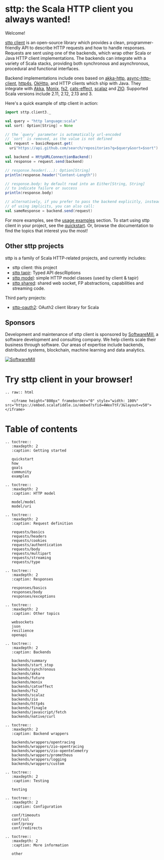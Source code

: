# sttp: the Scala HTTP client you always wanted!

Welcome!

[sttp client](https://github.com/softwaremill/sttp) is an open-source library which provides a clean, programmer-friendly API to describe HTTP
requests and how to handle responses. Requests are sent using one of the backends, which wrap other Scala or Java HTTP client implementations. The backends can integrate with a variety of Scala stacks, providing both synchronous and asynchronous, procedural and functional interfaces.
 
Backend implementations include ones based on [akka-http](https://doc.akka.io/docs/akka-http/current/scala/http/), [async-http-client](https://github.com/AsyncHttpClient/async-http-client), [http4s](https://http4s.org), [OkHttp](http://square.github.io/okhttp/), and HTTP clients which ship with Java. They integrate with [Akka](https://akka.io), [Monix](https://monix.io), [fs2](https://github.com/functional-streams-for-scala/fs2), [cats-effect](https://github.com/typelevel/cats-effect), [scalaz](https://github.com/scalaz/scalaz) and [ZIO](https://github.com/zio/zio). Supported Scala versions include 2.11, 2.12, 2.13 and 3.

Here's a quick example of sttp client in action:

```scala mdoc:compile-only
import sttp.client3._

val query = "http language:scala"
val sort: Option[String] = None

// the `query` parameter is automatically url-encoded
// `sort` is removed, as the value is not defined
val request = basicRequest.get(
  uri"https://api.github.com/search/repositories?q=$query&sort=$sort")

val backend = HttpURLConnectionBackend()
val response = request.send(backend)

// response.header(...): Option[String]
println(response.header("Content-Length"))

// response.body: by default read into an Either[String, String] 
// to indicate failure or success 
println(response.body)       

// alternatively, if you prefer to pass the backend explicitly, instead
// of using implicits, you can also call:
val sameResponse = backend.send(request)     
```

For more examples, see the [usage examples](examples.md) section. To start using sttp client in your project, see the [quickstart](quickstart.md). Or, browse the documentation to find the topics that interest you the most!

## Other sttp projects

sttp is a family of Scala HTTP-related projects, and currently includes:

* sttp client: this project
* [sttp tapir](https://github.com/softwaremill/tapir): Typed API descRiptions
* [sttp model](https://github.com/softwaremill/sttp-model): simple HTTP model classes (used by client & tapir)
* [sttp shared](https://github.com/softwaremill/sttp-shared): shared web socket, FP abstractions, capabilities and streaming code.

Third party projects:

* [sttp-oauth2](https://github.com/ocadotechnology/sttp-oauth2): OAuth2 client library for Scala

## Sponsors

Development and maintenance of sttp client is sponsored by [SoftwareMill](https://softwaremill.com), a software development and consulting company. We help clients scale their business through software. Our areas of expertise include backends, distributed systems, blockchain, machine learning and data analytics.

[![](https://files.softwaremill.com/logo/logo.png "SoftwareMill")](https://softwaremill.com)

# Try sttp client in your browser!

```eval_rst
.. raw:: html

   <iframe height="800px" frameborder="0" style="width: 100%" src="https://embed.scalafiddle.io/embed?sfid=4WexTtF/3&layout=v50"></iframe>
```

# Table of contents

```eval_rst
.. toctree::
   :maxdepth: 2
   :caption: Getting started

   quickstart
   how
   goals
   community
   examples

.. toctree::
   :maxdepth: 2
   :caption: HTTP model

   model/model
   model/uri

.. toctree::
   :maxdepth: 2
   :caption: Request definition

   requests/basics
   requests/headers
   requests/cookies
   requests/authentication
   requests/body
   requests/multipart
   requests/streaming
   requests/type

.. toctree::
   :maxdepth: 2
   :caption: Responses

   responses/basics
   responses/body
   responses/exceptions

.. toctree::
   :maxdepth: 2
   :caption: Other topics

   websockets
   json
   resilience
   openapi

.. toctree::
   :maxdepth: 2
   :caption: Backends

   backends/summary
   backends/start_stop
   backends/synchronous
   backends/akka
   backends/future
   backends/monix
   backends/catseffect
   backends/fs2
   backends/scalaz
   backends/zio
   backends/http4s
   backends/finagle
   backends/javascript/fetch
   backends/native/curl

.. toctree::
   :maxdepth: 2
   :caption: Backend wrappers

   backends/wrappers/opentracing
   backends/wrappers/zio-opentracing
   backends/wrappers/zio-opentelemetry
   backends/wrappers/prometheus
   backends/wrappers/logging
   backends/wrappers/custom

.. toctree::
   :maxdepth: 2
   :caption: Testing

   testing

.. toctree::
   :maxdepth: 2
   :caption: Configuration

   conf/timeouts
   conf/ssl
   conf/proxy
   conf/redirects

.. toctree::
   :maxdepth: 2
   :caption: More information

   other
```
